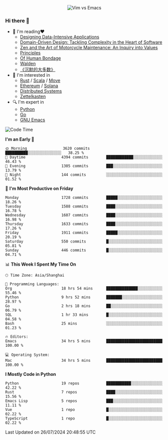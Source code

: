 <p align="center">
    <img src="https://gist.githubusercontent.com/coldnight/e696baffb094e71c96cb302118878eae/raw/40ea5053a6f66cc65f90f437e4173497da225958/banner.gif" alt="Vim vs Emacs" />
</p>

### Hi there 👋

- 📖 I'm reading❤️
    + [Designing Data-Intensive Applications](https://www.oreilly.com/library/view/designing-data-intensive-applications/9781491903063/)
    + [Domain-Driven Design: Tackling Complexity in the Heart of Software](https://www.dddcommunity.org/book/evans_2003/)
    + [Zen and the Art of Motorcycle Maintenance: An Inquiry into Values](https://en.wikipedia.org/wiki/Zen_and_the_Art_of_Motorcycle_Maintenance)
    + [Principles](https://www.principles.com/)
    + [Of Human Bondage](https://en.wikipedia.org/wiki/Of_Human_Bondage)
    + [Walden](https://en.wikipedia.org/wiki/Walden)
    + [《沉默的大多数》](https://en.wikipedia.org/wiki/Silent_majority)
- 🌱 I'm interested in
    + [Rust](https://www.rust-lang.org/) / [Scala](https://www.scala-lang.org/) / [Move](https://github.com/move-language/move/)
    + [Ethereum](https://ethereum.org/en/) / [Solana](https://solana.com/)
	+ [Distributed Systems](https://www.linuxzen.com/notes/topics/20200320174417_%E5%88%86%E5%B8%83%E5%BC%8F/)
	+ [Zettelkasten](https://www.linuxzen.com/notes/notes/20220120080920-slip_box/)
- 🔍 I'm expert in
    + [Python](https://www.python.org/)
    + [Go](https://go.dev/)
    + [GNU Emacs](https://www.gnu.org/software/emacs/)

<!--START_SECTION:waka-->
![Code Time](http://img.shields.io/badge/Code%20Time-3%2C064%20hrs%2030%20mins-blue)

**I'm an Early 🐤** 

```text
🌞 Morning                3620 commits        ██████████░░░░░░░░░░░░░░░   38.25 % 
🌆 Daytime                4394 commits        ████████████░░░░░░░░░░░░░   46.43 % 
🌃 Evening                1305 commits        ███░░░░░░░░░░░░░░░░░░░░░░   13.79 % 
🌙 Night                  144 commits         ░░░░░░░░░░░░░░░░░░░░░░░░░   01.52 % 
```
📅 **I'm Most Productive on Friday** 

```text
Monday                   1728 commits        █████░░░░░░░░░░░░░░░░░░░░   18.26 % 
Tuesday                  1588 commits        ████░░░░░░░░░░░░░░░░░░░░░   16.78 % 
Wednesday                1607 commits        ████░░░░░░░░░░░░░░░░░░░░░   16.98 % 
Thursday                 1633 commits        ████░░░░░░░░░░░░░░░░░░░░░   17.26 % 
Friday                   1911 commits        █████░░░░░░░░░░░░░░░░░░░░   20.19 % 
Saturday                 550 commits         █░░░░░░░░░░░░░░░░░░░░░░░░   05.81 % 
Sunday                   446 commits         █░░░░░░░░░░░░░░░░░░░░░░░░   04.71 % 
```


📊 **This Week I Spent My Time On** 

```text
🕑︎ Time Zone: Asia/Shanghai

💬 Programming Languages: 
Org                      18 hrs 54 mins      ██████████████░░░░░░░░░░░   55.46 % 
Python                   9 hrs 52 mins       ███████░░░░░░░░░░░░░░░░░░   28.97 % 
Go                       2 hrs 18 mins       ██░░░░░░░░░░░░░░░░░░░░░░░   06.79 % 
SQL                      1 hr 33 mins        █░░░░░░░░░░░░░░░░░░░░░░░░   04.58 % 
Bash                     25 mins             ░░░░░░░░░░░░░░░░░░░░░░░░░   01.23 % 

🔥 Editors: 
Emacs                    34 hrs 5 mins       █████████████████████████   100.00 % 

💻 Operating System: 
Mac                      34 hrs 5 mins       █████████████████████████   100.00 % 
```

**I Mostly Code in Python** 

```text
Python                   19 repos            ███████████░░░░░░░░░░░░░░   42.22 % 
Rust                     7 repos             ████░░░░░░░░░░░░░░░░░░░░░   15.56 % 
Emacs Lisp               5 repos             ███░░░░░░░░░░░░░░░░░░░░░░   11.11 % 
Vue                      1 repo              █░░░░░░░░░░░░░░░░░░░░░░░░   02.22 % 
TypeScript               1 repo              █░░░░░░░░░░░░░░░░░░░░░░░░   02.22 % 
```




 Last Updated on 26/07/2024 20:48:55 UTC
<!--END_SECTION:waka-->
